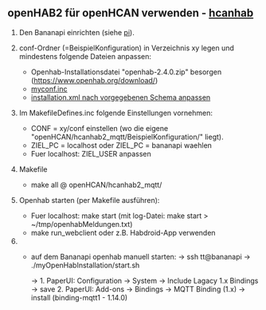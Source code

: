 openHAB2 für openHCAN verwenden - [hcanhab](https://github.com/hcanIngo/openHCAN/wiki/hcanhab)
--------------------------------

1. Den Bananapi einrichten (siehe [pi](https://github.com/hcanIngo/openHCAN/tree/master/pi/Systemd)).


2. conf-Ordner (=BeispielKonfiguration) in Verzeichnis xy legen und mindestens folgende Dateien anpassen:
	- Openhab-Installationsdatei "openhab-2.4.0.zip" besorgen (https://www.openhab.org/download/)
	- [myconf.inc](https://github.com/hcanIngo/openHCAN/tree/master/hcanhab2_mqtt/BeispielKonfiguration/myconf.inc)
	- [installation.xml nach vorgegebenen Schema anpassen](https://github.com/hcanIngo/openHCAN/tree/master/hcanhab2_mqtt/BeispielKonfiguration/installation.xml)


3. Im MakefileDefines.inc folgende Einstellungen vornehmen: 
	- CONF = xy/conf  einstellen (wo die eigene "openHCAN/hcanhab2_mqtt/BeispielKonfiguration/" liegt). 
	- ZIEL_PC = localhost   oder   ZIEL_PC = bananapi  waehlen
	- Fuer localhost: ZIEL_USER anpassen


4. Makefile
	- make all  @  openHCAN/hcanhab2_mqtt/



5. Openhab starten (per Makefile ausführen):
	- Fuer localhost: make start     (mit log-Datei: make start > ~/tmp/openhabMeldungen.txt)
	- make run_webclient   oder z.B. Habdroid-App verwenden

6.  - auf dem Bananapi openhab manuell starten:
	  -> ssh tt@bananapi
	  -> ./myOpenHabInstallation/start.sh  
	   
	  -> 1. PaperUI: Configuration -> System -> Include Lagacy 1.x Bindings -> save
	     2. PaperUI: Add-ons -> Bindings -> MQTT Binding (1.x) -> install    (binding-mqtt1 - 1.14.0)
    